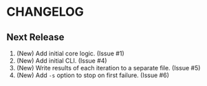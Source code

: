 # CHANGELOG

## Next Release

1. (New) Add initial core logic. (Issue #1)
1. (New) Add initial CLI. (Issue #4)
1. (New) Write results of each iteration to a separate file.  (Issue #5)
1. (New) Add `-s` option to stop on first failure.  (Issue #6)
